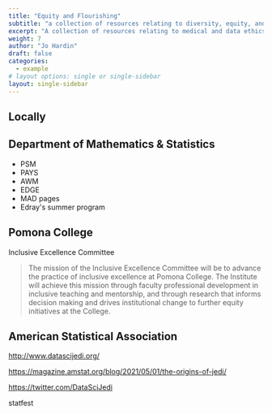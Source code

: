 ```yaml
---
title: "Equity and Flourishing"
subtitle: "a collection of resources relating to diversity, equity, and inclusion initiatives"
excerpt: "A collection of resources relating to medical and data ethics"
weight: 7
author: "Jo Hardin"
draft: false
categories:
  - example
# layout options: single or single-sidebar
layout: single-sidebar
---
```


## Locally

## Department of Mathematics & Statistics

* PSM
* PAYS
* AWM
* EDGE
* MAD pages
* Edray's summer program

## Pomona College

Inclusive Excellence Committee

> The mission of the Inclusive Excellence Committee will be to advance the practice of inclusive excellence at Pomona College. The Institute will achieve this mission through faculty professional development in inclusive teaching and mentorship, and through research that informs decision making and drives institutional change to further equity initiatives at the College.

## American Statistical Association

http://www.datascijedi.org/

https://magazine.amstat.org/blog/2021/05/01/the-origins-of-jedi/

https://twitter.com/DataSciJedi

statfest
